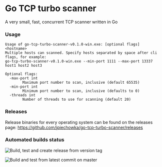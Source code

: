 # Go TCP turbo scanner
A very small, fast, concurrent TCP scanner written in Go

### Usage
```
Usage of go-tcp-turbo-scanner-v0.1.0-win.exe: [optional flags] <hostname>
Multiple hosts can scanned. Specify hosts separated by space after cli flags, for example:
go-tcp-turbo-scanner-v0.1.0-win.exe --min-port 1111 --max-port 13337 host1 host2 host3

Optional flags:
  -max-port int
        Maximum port number to scan, inclusive (default 65535)
  -min-port int
        Minimum port number to scan, inclusive (defaults to 0)
  -threads int
        Number of threads to use for scanning (default 20)
```

### Releases
Release binaries for every operating system can be found on the releases page:
https://github.com/jpiechowka/go-tcp-turbo-scanner/releases

### Automated builds status
![Build, test and create release from version tag](https://github.com/jpiechowka/go-tcp-turbo-scanner/workflows/Build,%20test%20and%20create%20release%20from%20version%20tag/badge.svg)

![Build and test from latest commit on master](https://github.com/jpiechowka/go-tcp-turbo-scanner/workflows/Build%20and%20test%20from%20latest%20commit%20on%20master/badge.svg)
